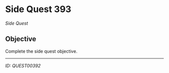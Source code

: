 # Side Quest 393

*Side Quest*

## Objective
Complete the side quest objective.

---
*ID: QUEST00392*